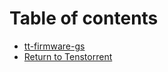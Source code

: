 # Table of contents

* [tt-firmware-gs](README.md)
* [Return to Tenstorrent](https://docs.tenstorrent.com/tenstorrent/)

